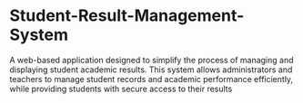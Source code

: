 # Student-Result-Management-System
A web-based application designed to simplify the process of managing and displaying student academic results. This system allows administrators and teachers to manage student records and academic performance efficiently, while providing students with secure access to their results
